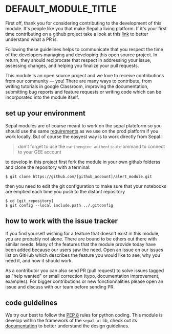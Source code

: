 # DEFAULT_MODULE_TITLE

First off, thank you for considering contributing to the development of this module. It's people like you that make Sepal a living platform. If it's your first time contributing on a github project take a look at this [link](http://makeapullrequest.com/) to better understand what a PR is. 

Following these guidelines helps to communicate that you respect the time of the developers managing and developing this open source project. In return, they should reciprocate that respect in addressing your issue, assessing changes, and helping you finalize your pull requests.

This module is an open source project and we love to receive contributions from our community — you! There are many ways to contribute, from writing tutorials in google Classroom, improving the documentation, submitting bug reports and feature requests or writing code which can be incorporated into the module itself.

## set up your environment 

Sepal modules are of course meant to work on the sepal plateform so you should use the same [requirements](https://github.com/openforis/sepal/blob/master/modules/geospatial-toolkit/docker/config/requirements.txt) as we use on the prod platform if you work locally. But of course the easyest way is to work directly from Sepal ! 

> don't forget to use the `earthengine authenticate` ommand to connect to your GEE account

to develop in this project first fork the module in your own github folderss and clone the repository with a terminal:
```
$ git clone https://github.com/[github_account]/alert_module.git
```

then you need to edit the git configuration to make sure that your notebooks are emptied each time you push to the distant repository
```
$ cd [git_repository]
$ git config --local include.path ../.gitconfig
```

## how to work with the issue tracker 

If you find yourself wishing for a feature that doesn't exist in this module, you are probably not alone. There are bound to be others out there with similar needs. Many of the features that the module provide today have been added because our users saw the need. Open an issue on our issues list on GitHub which describes the feature you would like to see, why you need it, and how it should work.

As a contributor you can also send PR (pull request) to solve issues tagged as "help wanted" or small correction (typo, documentation improvement, examples). For bigger contributions or new fonctionnalities please open an issue and discuss with our team before sending PR. 

## code guidelines

We try our best to follow the [PEP 8](https://www.python.org/dev/peps/pep-0008/) rules for python coding. 
This module is develop within the framework of the `sepal-ui` lib, check out its [documentation](https://sepal-ui.readthedocs.io/en/latest/) to better understand the design guidelines. 





